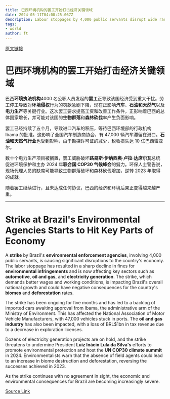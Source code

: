 ```yaml
---
title: 巴西环境机构的罢工开始打击经济关键领域
date: 2024-05-11T04:00:25.067Z
description: Labour stoppages by 4,000 public servants disrupt wide range of industries and infrastructure
tags: 
- world
author: ft
---
```


[原文链接](https://ft.com/content/9d244da1-9883-4aab-b95a-8ecf3ffd5b4f)

# 巴西环境机构的罢工开始打击经济关键领域 

巴西**环境执法机构**4000 名公职人员发起的**罢工**正导致该国经济受到重大干扰。劳工停工导致对**环境侵权**行为的罚款急剧下降，现在正影响**汽车**、**石油和天然气**以及**电力生产**等关键行业。这次罢工要求提高工资和改善工作条件，正影响着巴西的总体国家增长，并可能对该国的**生物群落**和**森林砍伐**率产生负面影响。

罢工已经持续了五个月，导致进口汽车的积压，等待巴西环境部的行政机构 Ibama 的批准。这影响了全国汽车制造商协会，有 47,000 辆汽车滞留在港口。**石油和天然气行业**也受到影响，由于勘探许可证的减少，税收损失达 10 亿巴西雷亚尔。

数十个电力生产项目被搁置，罢工威胁破坏**路易斯·伊纳西奥·卢拉·达席尔瓦**总统促进环境保护和主办 2024 年**联合国 COP30 气候峰会**的努力。环保人士警告说，现场代理人员的缺席可能导致生物群落破坏和森林砍伐增加，逆转 2023 年取得的成就。

随着罢工继续进行，且未达成任何协议，巴西的经济和环境后果正变得越来越严重。

---

# Strike at Brazil's Environmental Agencies Starts to Hit Key Parts of Economy 

A **strike** by Brazil's **environmental enforcement agencies**, involving 4,000 public servants, is causing significant disruptions to the country's economy. The labor stoppage has resulted in a sharp decline in fines for **environmental infringements** and is now affecting key sectors such as **automotive**, **oil and gas**, and **electricity generation**. The strike, which demands better wages and working conditions, is impacting Brazil's overall national growth and could have negative consequences for the country's **biomes** and **deforestation** rates. 

The strike has been ongoing for five months and has led to a backlog of imported cars awaiting approval from Ibama, the administrative arm of the Ministry of Environment. This has affected the National Association of Motor Vehicle Manufacturers, with 47,000 vehicles stuck in ports. The **oil and gas industry** has also been impacted, with a loss of BRL$1bn in tax revenue due to a decrease in exploration licenses. 

Dozens of electricity generation projects are on hold, and the strike threatens to undermine President **Luiz Inácio Lula da Silva's** efforts to promote environmental protection and host the **UN COP30 climate summit** in 2024. Environmentalists warn that the absence of field agents could lead to an increase in biome destruction and deforestation, reversing the successes achieved in 2023. 

As the strike continues with no agreement in sight, the economic and environmental consequences for Brazil are becoming increasingly severe.

[Source Link](https://ft.com/content/9d244da1-9883-4aab-b95a-8ecf3ffd5b4f)

